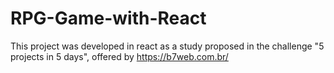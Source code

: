 # RPG-Game-with-React
This project was developed in react as a study proposed in the challenge "5 projects in 5 days", offered by https://b7web.com.br/
